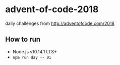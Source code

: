 # advent-of-code-2018
 daily challenges from http://adventofcode.com/2018

## How to run
* Node.js v10.14.1 LTS+
* `npm run day -- 01`

